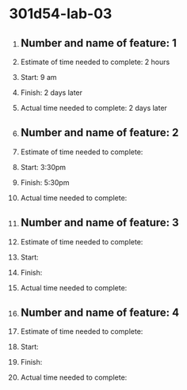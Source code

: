 # 301d54-lab-03

1. ## Number and name of feature: 1

1. Estimate of time needed to complete: 2 hours

1. Start: 9 am

1. Finish: 2 days later

1. Actual time needed to complete: 2 days later

1. ## Number and name of feature: 2

1. Estimate of time needed to complete:

1. Start: 3:30pm

1. Finish: 5:30pm

1. Actual time needed to complete:

1. ## Number and name of feature: 3

1. Estimate of time needed to complete:

1. Start:

1. Finish:

1. Actual time needed to complete:

1. ## Number and name of feature: 4

1. Estimate of time needed to complete:

1. Start:

1. Finish:

1. Actual time needed to complete:
